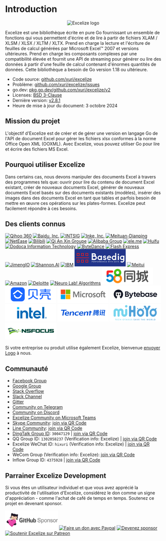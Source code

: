 # Introduction

<p align="center"><img width="650" src="../images/excelize.svg" alt="Excelize logo"></p>

Excelize est une bibliothèque écrite en pure Go fournissant un ensemble de fonctions qui vous permettent d'écrire et de lire à partir de fichiers XLAM / XLSM / XLSX / XLTM / XLTX. Prend en charge la lecture et l'écriture de feuilles de calcul générées par Microsoft Excel&trade; 2007 et versions ultérieures. Prend en charge les composants complexes par une compatibilité élevée et fournit une API de streaming pour générer ou lire des données à partir d'une feuille de calcul contenant d'énormes quantités de données. Cette bibliothèque a besoin de Go version 1.18 ou ultérieure.

- Code source: [github.com/xuri/excelize](https://github.com/xuri/excelize)
- Problème: [github.com/xuri/excelize/issues](https://github.com/xuri/excelize/issues)
- go.dev: [pkg.go.dev/github.com/xuri/excelize/v2](https://pkg.go.dev/github.com/xuri/excelize/v2)
- Licenses: [BSD 3-Clause](https://opensource.org/licenses/BSD-3-Clause)
- Dernière version: [v2.8.1](https://github.com/xuri/excelize/releases/latest)
- Heure de mise à jour du document: 3 octobre 2024

## Mission du projet

L'objectif d'Excelize est de créer et de gérer une version en langage Go de l'API de document Excel pour gérer les fichiers xlsx conformes à la norme Office Open XML (OOXML). Avec Excelize, vous pouvez utiliser Go pour lire et écrire des fichiers MS Excel.

## Pourquoi utiliser Excelize

Dans certains cas, nous devons manipuler des documents Excel à travers des programmes tels que: ouvrir pour lire du contenu de document Excel existant, créer de nouveaux documents Excel, générer de nouveaux documents Excel basés sur des documents existants (modèles), insérer des images dans des documents Excel en tant que tables et parfois besoin de mettre en œuvre ces opérations sur les plates-formes. Excelize peut facilement répondre à ces besoins.

## Des clients connus

<a href="https://www.360.cn" title="Qihoo 360" target="_blank"><img width="165" src="../images/vendor/360@2x.png" alt="Qihoo 360"></a> <a href="https://www.baidu.com" title="Baidu, Inc." target="_blank"><img width="165" src="../images/vendor/baidu@2x.png" alt="Baidu, Inc."></a> [![INTSIG](../images/vendor/intsig.com_en.png)](https://en.intsig.com) <a href="https://www.inke.cn" title="Inke, Inc." target="_blank"><img width="165" src="../images/vendor/inke@2x.png" alt="Inke, Inc."></a> <a href="https://www.meituan.com" title="Meituan-Dianping" target="_blank"><img width="165" src="../images/vendor/meituan@2x.png" alt="Meituan-Dianping"></a> <a href="https://www.163.com" title="NetEase" target="_blank"><img width="165" src="../images/vendor/netease@2x.png" alt="NetEase"></a> <a href="https://www.bilibili.com" title="Bilibili" target="_blank"><img width="165" src="../images/vendor/bilibili@2x.png" alt="Bilibili"></a> <a href="https://www.qianxin.com" title="Qi An Xin Groupe" target="_blank"><img width="165" src="../images/vendor/qianxin.com_en@2x.png" alt="Qi An Xin Groupe"></a> <a href="https://www.alibabagroup.com" title="Alibaba Group" target="_blank"><img width="165" src="../images/vendor/alibabagroup@2x.png" alt="Alibaba Group"></a> <a href="https://www.ele.me" title="ele.me" target="_blank"><img width="165" src="../images/vendor/ele.me@2x.png" alt="ele.me"></a> <a href="https://www.huifu.com" title="Huifu" target="_blank"><img width="165" src="../images/vendor/huifu.com@2x.png" alt="Huifu"></a> <a href="http://www.dodoca.com" title="Dodoca Information Technology" target="_blank"><img width="165" src="../images/vendor/dodoca.com@2x.png" alt="Dodoca Information Technology"></a> <a href="https://bytedance.com" title="ByteDance" target="_blank"><img width="165" src="../images/vendor/bytedance@2x.png" alt="ByteDance"></a> <a href="https://www.flashexpress.com" title="Flash Express" target="_blank"><img width="165" src="../images/vendor/flashexpress.com@2x.png" alt="Flash Express"></a> <a href="https://jimengio.com" title="JimengIO" target="_blank"><img width="165" src="../images/vendor/jimengio.com@2x.png" alt="JimengIO"></a> <a href="https://www.shannonai.com" title="Shannon.AI" target="_blank"><img width="165" src="../images/vendor/shannonai.com@2x.png" alt="Shannon.AI"></a> <a href="https://ibm.com" title="IBM" target="_blank"><img width="165" src="../images/vendor/ibm@2x.png" alt="IBM"></a> <a href="https://www.basedig.com" title="Basedig" target="_blank"><img width="165" src="../images/vendor/basedig.com@2x.png" alt="Basedig"></a> <a href="https://www.meitu.com" title="Meitui" target="_blank"><img width="165" src="../images/vendor/meitu.com@2x.png" alt="Meitui"></a> <a href="https://www.amazon.com" title="Amazon" target="_blank"><img width="165" src="../images/vendor/amazon@2x.png" alt="Amazon"></a> <a href="https://www.deloitte.com" title="Deloitte" target="_blank"><img width="165" src="../images/vendor/deloitte@2x.png" alt="Deloitte"></a> <a href="https://nl-a.ru" title="Neuro Lab! Algorithms" target="_blank"><img width="165" src="../images/vendor/nl-a.ru@2x.png" alt="Neuro Lab! Algorithms"></a> <a href="https://58.com" title="58.com" target="_blank"><img width="165" src="../images/vendor/58.com@2x.png" alt="58.com"></a> <a href="https://ke.com" title="ke.com" target="_blank"><img width="165" src="../images/vendor/ke.com@2x.png" alt="ke.com"></a> <a href="https://www.microsoft.com" title="Microsoft" target="_blank"><img width="165" src="../images/vendor/microsoft@2x.png" alt="Microsoft"></a> <a href="https://www.bytebase.com" title="ByteBase" target="_blank"><img width="165" src="../images/vendor/bytebase.com@2x.png" alt="ByteBase"></a> <a href="https://www.intel.com" title="Intel" target="_blank"><img width="165" src="../images/vendor/intel@2x.png" alt="Intel"></a> <a href="https://www.tencent.com" title="Tencent" target="_blank"><img width="165" src="../images/vendor/tencent@2x.png" alt="Tencent"></a> <a href="https://www.mihoyo.com" title="miHoYo" target="_blank"><img width="165" src="../images/vendor/mihoyo@2x.png" alt="miHoYo"></a> <a href="http://www.nsfocus.com.cn" title="NSFOCUS Technologies Group Co Ltd" target="_blank"><img width="165" src="../images/vendor/nsfocus@2x.png" alt="NSFOCUS Technologies Group Co Ltd"></a>

Si votre entreprise ou produit utilise également Excelize, bienvenue <a href="mailto: xuri.me@gmail.com?Subject=Veuillez%20ajouter%20notre%20entreprise%20dans%20la%20page%20d'introduction%20d'Excelize&amp;Body=Bonjour%2C%20voici%20%3Cvotre%20nom%3E%20de%20%3Cnom%20de%20votre%20entreprise%3E.%0ANous%20utilisons%20Excelize%20et%20serons%20fiers%20d'ajouter%20le%20nom%20de%20notre%20entreprise%20%C3%A0%20la%20page%20d'introduction%20d'Excelize.
Veuillez%20consulter%20la%20pi%C3%A8ce%20jointe%20pour%20notre%20logo.%20%3CAssurez-vous%20d'inclure%20le%20logo%20dans%20la%20pi%C3%A8ce%20jointe%3E%0A" title="envoyer Logo">envoyer Logo</a> à nous.

## Communauté

- [Facebook Group](https://www.facebook.com/groups/excelize)
- [Google Group](https://groups.google.com/g/excelize)
- [Stack Overflow](https://stackoverflow.com/questions/tagged/excelize)
- [Slack Channel](https://join.slack.com/t/xuri/shared_invite/zt-eriqdkeo-wV04zcCdBiiZveFgY86Wzw)
- [Gitter](https://gitter.im/excelize/community)
- [Community on Telegram](https://t.me/excelize)
- [Community on Discord](https://discord.gg/MWV8MBQGtv)
- [Excelize Community on Microsoft Teams](https://teams.live.com/l/invite/FBA8aHkflqEj5SNzQM)
- [Skype Community](https://join.skype.com/YW3OFS5QjYcV?source=qr-ios): <a href="../images/skype_group@2x.png" title="Excelize Skype Community" target="_blank">join via QR Code</a>
- [Line Community](http://line.me/ti/g/NFIjhfbP_g): <a href="../images/line_group@2x.png" title="Excelize Line Community" target="_blank">join via QR Code</a>
- [DingTalk Group ID](https://qr.dingtalk.com/action/joingroup?code=v1,k1,6tmzbBbJuQkGezVdHJjsHz29CZI9F49xeW+cvOaECtk=&_dt_no_comment=1&origin=11): `30047129` | <a href="../images/dingtalk_group@2x.png" title="Excelize DingTalk Group" target="_blank">join via QR Code</a>
- QQ Group ID: `1302058237` (Verification info: Excelize) | <a href="../images/qq_group@2x.png" title="Excelize QQ Group ID" target="_blank">join via QR Code</a>
- Excelize WeChat ID: `hixuri` (Verification info: Excelize) | <a href="../images/wechat_group@2x.png" title="Excelize WeChat Community" target="_blank">join via QR Code</a>
- WeCom Group (Verification info: Excelize): <a href="../images/wecom_group@2x.png" title="Excelize WeCom Group" target="_blank">join via QR Code</a>
- Inflow Group ID: `4375928` | <a href="../images/inflow_group@2x.png" title="Excelize Inflow Group" target="_blank">join via QR Code</a>

## Parrainer Excelize Development

Si vous êtes un utilisateur individuel et que vous avez apprécié la productivité de l'utilisation d'Excelize, considérez le don comme un signe d'appréciation - comme l'achat de café de temps en temps. Soutenez ce projet en devenant sponsor.

<a href="https://github.com/sponsors/xuri" title="GitHub Sponsor" target="_blank"><img width="170" src="../images/github_sponsor@2x.png" alt="GitHub Sponsor"></a> <a href="https://www.paypal.com/paypalme/xuri" title="Faire un don avec Paypal" target="_blank"><img width="170" src="../images/donate@2x.png" alt="Faire un don avec Paypal"></a> <a href="https://opencollective.com/excelize" title="Devenez sponsor" target="_blank"><img height="61" src="../images/opencollective.com@2x.png" alt="Devenez sponsor"></a> <a href="https://www.patreon.com/xuri" title="Soutenir Excelize sur Patreon" target="_blank"><img height="61" src="../images/patreon.com@2x.png" alt="Soutenir Excelize sur Patreon"></a>
